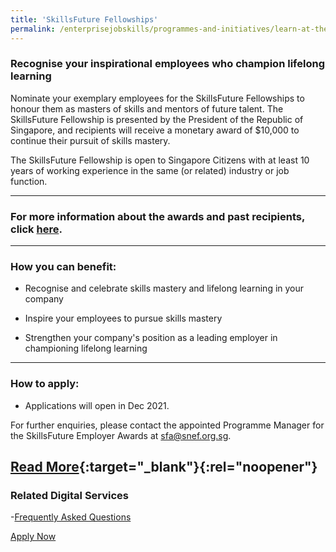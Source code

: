 ```yaml
---
title: 'SkillsFuture Fellowships'
permalink: /enterprisejobskills/programmes-and-initiatives/learn-at-the-workplace/skillsfuture-fellowships/
---
```


### Recognise your inspirational employees who champion lifelong learning

Nominate your exemplary employees for the SkillsFuture Fellowships to honour them as masters of skills and mentors of future talent. The SkillsFuture Fellowship is presented by the President of the Republic of Singapore, and recipients will receive a monetary award of $10,000 to continue their pursuit of skills mastery.

The SkillsFuture Fellowship is open to Singapore Citizens with at least 10 years of working experience in the same (or related) industry or job function.

---

### For more information about the awards and past recipients, click [here](https://www.skillsfuture.gov.sg/fellowships/2020).

---

### How you can benefit:

- Recognise and celebrate skills mastery and lifelong learning in your company

- Inspire your employees to pursue skills mastery

- Strengthen your company's position as a leading employer in championing lifelong learning

---

### How to apply:

- Applications will open in Dec 2021.

For further enquiries, please contact the appointed Programme Manager for the SkillsFuture Employer Awards at [sfa@snef.org.sg](mailto:sfa@snef.org.sg).

[Read More](https://www.skillsfuture.gov.sg/fellowships){:target="_blank"}{:rel="noopener"}
---

### Related Digital Services

-<a href="https://www.skillsfuture.gov.sg/fellowships" target="_blank" rel="noopener">Frequently Asked Questions</a>

<a class="btn" href="https://programmes.myskillsfuture.gov.sg/Fellowships/ProgrammeDetails.aspx" target="_blank" rel="noopener">Apply Now</a>
<script src="/jquery/resize-tables.js"></script>

